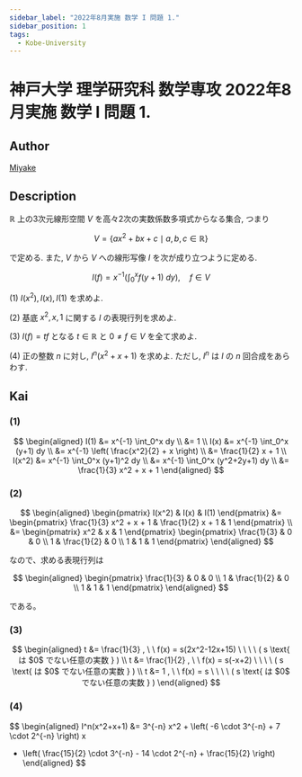 ```yaml
---
sidebar_label: "2022年8月実施 数学 I 問題 1."
sidebar_position: 1
tags:
  - Kobe-University
---
```

# 神戸大学 理学研究科 数学専攻 2022年8月実施 数学 I 問題 1.

## **Author**
[Miyake](https://miyake.github.io/exams/index.html)

## **Description**
$\mathbb{R}$ 上の3次元線形空間 $V$ を高々2次の実数係数多項式からなる集合, つまり

$$
V = \{ax^2 + bx + c \mid a,b,c \in \mathbb{R}\}
$$

で定める. また, $V$ から $V$ への線形写像 $I$ を次が成り立つように定める.

$$
I(f) = x^{-1} \left( \int_0^x f(y+1)\ dy \right), \quad f \in V
$$

(1) $I(x^2), I(x), I(1)$ を求めよ.

(2) 基底 $x^2, x, 1$ に関する $I$ の表現行列を求めよ.

(3) $I(f) = tf$ となる $t \in \mathbb{R}$ と $0 \neq f \in V$ を全て求めよ.

(4) 正の整数 $n$ に対し, $I^n (x^2 + x + 1)$ を求めよ. ただし, $I^n$ は $I$ の $n$ 回合成をあらわす.

## **Kai**
### (1)

$$
  \begin{aligned}
  I(1)
  &= x^{-1} \int_0^x dy
  \\
  &= 1
  \\
  I(x)
  &= x^{-1} \int_0^x (y+1) dy
  \\
  &= x^{-1} \left( \frac{x^2}{2} + x \right)
  \\
  &= \frac{1}{2} x + 1
  \\
  I(x^2)
  &= x^{-1} \int_0^x (y+1)^2 dy
  \\
  &= x^{-1} \int_0^x (y^2+2y+1) dy
  \\
  &= \frac{1}{3} x^2 + x + 1
  \end{aligned}
$$

### (2)

$$
  \begin{aligned}
  \begin{pmatrix} I(x^2) & I(x) & I(1) \end{pmatrix}
  &= \begin{pmatrix}
  \frac{1}{3} x^2 + x + 1 & \frac{1}{2} x + 1 & 1
  \end{pmatrix}
  \\
  &= \begin{pmatrix} x^2 & x & 1 \end{pmatrix}
  \begin{pmatrix}
  \frac{1}{3} & 0 & 0 \\ 1 & \frac{1}{2} & 0 \\ 1 & 1 & 1
  \end{pmatrix}
  \end{aligned}
$$

なので、求める表現行列は

$$
  \begin{aligned}
  \begin{pmatrix}
  \frac{1}{3} & 0 & 0 \\ 1 & \frac{1}{2} & 0 \\ 1 & 1 & 1
  \end{pmatrix}
  \end{aligned}
$$

である。

### (3)

$$
  \begin{aligned}
  t &= \frac{1}{3}
  , \ \ 
  f(x) = s(2x^2-12x+15)
  \ \ \ \ ( s \text{ は $0$ でない任意の実数 } )
  \\
  t &= \frac{1}{2}
  , \ \ 
  f(x) = s(-x+2)
  \ \ \ \ ( s \text{ は $0$ でない任意の実数 } )
  \\
  t &= 1
  , \ \ 
  f(x) = s
  \ \ \ \ ( s \text{ は $0$ でない任意の実数 } )
  \end{aligned}
$$

### (4)

$$
  \begin{aligned}
  I^n(x^2+x+1)
  &= 3^{-n} x^2 + \left( -6 \cdot 3^{-n} + 7 \cdot 2^{-n} \right) x
  + \left( \frac{15}{2} \cdot 3^{-n} - 14 \cdot 2^{-n} + \frac{15}{2} \right)
  \end{aligned}
$$
